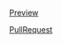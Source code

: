  [Preview](https://github.com/youvovk/repo-with-mate-academy.git)
 
 [PullRequest](https://github.com/youvovk/repo-with-mate-academy/pull/1/files)